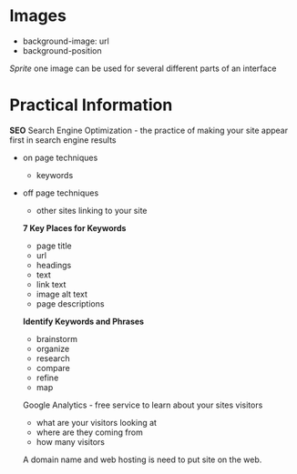 # Images

- background-image: url
- background-position

*Sprite* one image can be used for several different parts of an interface

# Practical Information

**SEO** Search Engine Optimization - the practice of making your site appear first in search engine results
- on page techniques
  - keywords
- off page techniques
  - other sites linking to your site

  **7 Key Places for Keywords**
  - page title
  - url
  - headings
  - text
  - link text
  - image alt text
  - page descriptions

  **Identify Keywords and Phrases**
  - brainstorm
  - organize
  - research
  - compare
  - refine 
  - map

  Google Analytics - free service to learn about your sites visitors
  - what are your visitors looking at
  - where are they coming from 
  - how many visitors

  A domain name and web hosting is need to put site on the web.